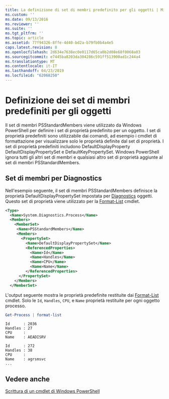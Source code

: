 ```yaml
---
title: La definizione di set di membri predefinito per gli oggetti | Microsoft Docs
ms.custom: ''
ms.date: 09/13/2016
ms.reviewer: ''
ms.suite: ''
ms.tgt_pltfrm: ''
ms.topic: article
ms.assetid: 77f94326-8ffe-4d40-bd2a-b79fb0b4a4e5
caps.latest.revision: 8
ms.openlocfilehash: 2d634e7638ec0e0117d65ca0b2d08e68f0068a03
ms.sourcegitcommit: e7445ba8203da304286c591ff513900ad1c244a4
ms.translationtype: MT
ms.contentlocale: it-IT
ms.lasthandoff: 04/23/2019
ms.locfileid: "62068250"
---
```

# <a name="defining-default-member-sets-for-objects"></a>Definizione dei set di membri predefiniti per gli oggetti

Il set di membri PSStandardMembers viene utilizzato da Windows PowerShell per definire i set di proprietà predefinito per un oggetto. I set di proprietà predefiniti sono utilizzabile dai comandi, ad esempio i cmdlet di formattazione per visualizzare solo le proprietà definite dal set di proprietà. I set di proprietà predefiniti includono DefaultDisplayProperty DefaultDisplayPropertySet e DefaultKeyPropertySet. Windows PowerShell ignora tutti gli altri set di membri e qualsiasi altro set di proprietà aggiunte al set di membri PSStandardMembers.

## <a name="member-set-for-systemdiagnosticsprocess"></a>Set di membri per Diagnostics

Nell'esempio seguente, il set di membri PSStandardMembers definisce la proprietà DefaultDisplayPropertySet impostata per [Diagnostics](/dotnet/api/System.Diagnostics.Process) oggetti. Questo set di proprietà viene utilizzato per la [Format-List](/powershell/module/Microsoft.PowerShell.Utility/Format-List) cmdlet.

```xml
<Type>
  <Name>System.Diagnostics.Process</Name>
  <Members>
    <MemberSet>
     <Name>PSStandardMembers</Name>
     <Members>
       <PropertySet>
         <Name>DefaultDisplayPropertySet</Name>
         <ReferencedProperties>
           <Name>Id</Name>
           <Name>Handles</Name>
           <Name>CPU</Name>
           <Name>Name</Name>
         </ReferencedProperties>
      </PropertySet>
    </Members>
  </MemberSet>
```

L'output seguente mostra le proprietà predefinite restituite dai [Format-List](/powershell/module/Microsoft.PowerShell.Utility/Format-List) cmdlet. Solo le `Id`, `Handles`, `CPU`, e `Name` proprietà restituite per ogni oggetto processo.

```powershell
Get-Process | format-list
```

```output
Id      : 2036
Handles : 27
CPU     :
Name    : AEADISRV

Id      : 272
Handles : 38
CPU     :
Name    : agrsmsvc
...
```

## <a name="see-also"></a>Vedere anche

[Scrittura di un cmdlet di Windows PowerShell](./writing-a-windows-powershell-cmdlet.md)
